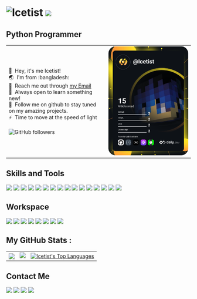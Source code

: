 ![Icetist](https://user-images.githubusercontent.com/96980054/209693457-3e0f0f5a-822b-442a-bad9-5fbf65669d9b.gif)
[![](https://img.shields.io/badge/Buy_Me_A_Coffee-FFDD00?style=for-the-badge&logo=buy-me-a-coffee&logoColor=20232A)](https://www.buymeacoffee.com/icetist)
==============================

Python Programmer
----------------------
<table>
  <tr>
    <td valign="center">
      <p>
        👋 &nbsp;Hey, it's me Icetist!
        <br/>
        🌏 &nbsp;I'm from :bangladesh:
        <br/>
        📧 &nbsp;Reach me out through <a href="mailto:saahil.alam@gmail.com?subject=Lets Collab!">my Email</a>
        <br/>
        🧠 &nbsp;Always open to learn something new!
        <br/>
        📂 &nbsp;Follow me on github to stay tuned on my amazing projects.
        <br/>
        ⚡ &nbsp;Time to move at the speed of light
        <br/>
        <br/>
        <a align="center">
          <img alt="GitHub followers" src="https://img.shields.io/github/followers/icetist?color=%230384fc&label=Followers&style=for-the-badge">
        </a>
      </p>
    </td>
    <td>
      <a href="https://app.daily.dev/Icetist"><img src="https://github.com/Icetist/icetist/blob/main/devcard.svg" width="400" alt="Icetist's Dev Card"/></a>
    </td>
  </tr>
</table>

Skills and Tools
----------------------
[![](https://img.shields.io/badge/GIT-F05032?style=for-the-badge&logo=Git&logoColor=white)](https://git-scm.com)
[![](https://img.shields.io/badge/PYTHON-3776AB?style=for-the-badge&logo=Python&logoColor=white)](https://www.python.org)
[![](https://img.shields.io/badge/ADOBE_XD-20232A?style=for-the-badge&logo=adobe-xd&logoColor=FF61F6)](https://www.adobe.com/products/xd/pricing/free-trial.html)
[![](https://img.shields.io/badge/React-20232A?style=for-the-badge&logo=react&logoColor=61DAFB)](https://reactjs.org)
[![](https://img.shields.io/badge/HTML5-E34F26?style=for-the-badge&logo=html5&logoColor=white)](https://html.com)
[![](https://img.shields.io/badge/JavaScript-F7DF1E?style=for-the-badge&logo=javascript&logoColor=20232A)](https://www.javascript.com)
[![](https://img.shields.io/badge/Next.js-white?style=for-the-badge&logo=next.js&logoColor=black)](https://nextjs.org)
[![](https://img.shields.io/badge/Node.js-339933?style=for-the-badge&logo=node.js&logoColor=white)](https://nodejs.org)
[![](https://img.shields.io/badge/ESLint-4B32C3?style=for-the-badge&logo=eslint&logoColor=white)](https://eslint.org)
[![](https://img.shields.io/badge/Vercel-black?style=for-the-badge&logo=vercel&logoColor=white)](https://vercel.com/dashboard)
[![](https://img.shields.io/badge/NPM-CB3837?style=for-the-badge&logo=npm&logoColor=white)](https://www.npmjs.com)
[![](https://img.shields.io/badge/Yarn-2C8EBB?style=for-the-badge&logo=yarn&logoColor=white)](https://yarnpkg.com)
[![](https://img.shields.io/badge/VSCode-007ACC?style=for-the-badge&logo=visual-studio-code&logoColor=white)](https://code.visualstudio.com)
[![](https://img.shields.io/badge/Eclipse-2C2255?style=for-the-badge&logo=eclipse-ide&logoColor=white)](https://www.eclipse.org)
[![](https://img.shields.io/badge/NetBeans-1B6AC6?style=for-the-badge&logo=apache-netbeans-ide&logoColor=white)](https://netbeans.apache.org)
[![](https://img.shields.io/badge/VirtualBox-183A61?style=for-the-badge&logo=virtualbox&logoColor=white)](https://www.virtualbox.org)

Workspace
----------------------
[![](https://img.shields.io/badge/Windows_11-0078D4?style=for-the-badge&logo=windows-11&logoColor=white)](https://blogs.windows.com/windowsexperience/2021/06/24/introducing-windows-11/)
[![](https://img.shields.io/badge/Intel-0071C5?style=for-the-badge&logo=intel&logoColor=white)](https://www.intel.com/content/www/us/en/homepage.html)
[![](https://img.shields.io/badge/Processor_i5-6500-white?style=for-the-badge)](https://www.intel.com/content/www/us/en/products/sku/88184/intel-core-i56500-processor-6m-cache-up-to-3-60-ghz/specifications.html)
[![](https://img.shields.io/badge/Powershell-5391FE?style=for-the-badge&logo=powershell&logoColor=white)](https://learn.microsoft.com/en-us/powershell/)
[![](https://img.shields.io/badge/Windows_Terminal-4D4D4D?style=for-the-badge&logo=windows-terminal&logoColor=white)](https://github.com/microsoft/terminal)
[![](https://img.shields.io/badge/Firefox-FF7139?style=for-the-badge&logo=firefox-browser&logoColor=white)](https://www.mozilla.org/en-US/firefox/new/)
[![](https://img.shields.io/badge/Opera_GX-FF1B2D?style=for-the-badge&logo=opera&logoColor=white)](https://www.opera.com/gx)
[![](https://img.shields.io/badge/Spotify-1DB954?style=for-the-badge&logo=spotify&logoColor=white)](https://open.spotify.com/user/ho4sjsikiamsog0vqlr9a751r)

My GitHub Stats : 
----------------------
<table>
  <tr>
    <td valign="center">
      <a href="https://github.com/Icetist/github-readme-stats">
        <img align="center" src="https://github-readme-stats.vercel.app/api?username=Icetist&show_icons=true&theme=dark" />
      </a>
    </td>
    <td valign="center">
      <a href="http://www.github.com/icetist"><img src="https://github-readme-streak-stats.herokuapp.com/?user=icetist&stroke=dadada&background=151515&ring=5ab26d&fire=5ab26dcurrStreakNum=dadada&currStreakLabel=5ab26d&sideNums=dadada&sideLabels=dadada&dates=dadada&hide_border=true" /></a>
    </td>
    <td valign="center">
      <a href="https://github.com/Icetist/github-readme-stats">
        <img alt="Icetist's Top Languages" align="center" src="https://github-readme-stats.vercel.app/api/top-langs/?username=icetist&show_icons=true&theme=dark" />
      </a>
    </td>
  </tr>
</table>

Contact Me
----------------------
[![](https://img.shields.io/badge/GitHub-181717?style=for-the-badge&logo=github&logoColor=white)](https://github.com/Icetist/)
[![](https://img.shields.io/badge/Linkedin-0A66C2?style=for-the-badge&logo=linkedin&logoColor=white)](https://www.linkedin.com/in/saahil-talha/)
[![](https://img.shields.io/badge/Discord-5865F2?style=for-the-badge&logo=discord&logoColor=white)](https://discordapp.com/users/711824195885072405)
[![](https://img.shields.io/badge/Reddit-FF4500?style=for-the-badge&logo=reddit&logoColor=white)](https://www.reddit.com/user/IcetistOfficialz)
